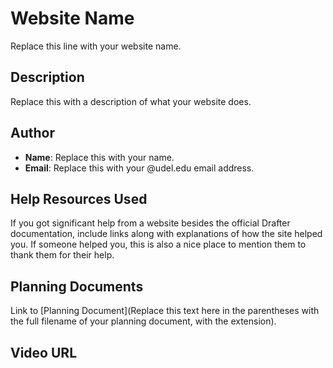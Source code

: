 # Website Name

Replace this line with your website name.

## Description

Replace this with a description of what your website does.

## Author

* **Name**: Replace this with your name.
* **Email**: Replace this with your @udel.edu email address.

## Help Resources Used

If you got significant help from a website besides the official Drafter 
documentation, include links along with explanations of how the site 
helped you. If someone helped you, this is also a nice place to mention 
them to thank them for their help.

## Planning Documents

Link to [Planning Document](Replace this text here in the parentheses with the full filename of your planning document, with the extension).

## Video URL

<Replace this with the URL to your video. Make sure you keep the angle brackets around the URL.>
